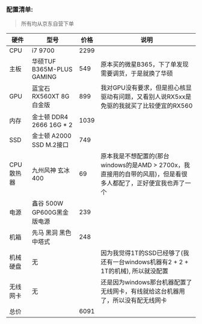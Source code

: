 ### 配置清单:
> 所有均从京东自营下单  

硬件|型号|价格|说明
-|-|-|-
CPU | i7 9700 | 2299
主板 | 华硕TUF B365M-PLUS GAMING | 549 | 原本买的微星B365，下了单发现需要调货，于是就换了华硕
GPU | 蓝宝石RX560XT 8G 白金版 | 899 | 我对GPU没有要求，但是担心核显驱动有问题，又看别人说RX5xx是免驱的我就买了比较便宜的RX560
内存 | 金士顿 DDR4 2666 16G * 2 | 1039
SSD | 金士顿 A2000 SSD M.2接口 | 749
CPU散热器 | 九州风神 玄冰400 | 69 | 原本我是不想配置的(那台windows的是AMD > 2700x，我直接用的自带的风扇)，但是看很多人都配了，正好便宜我也弄了一个
电源 | 鑫谷 500W GP600G黑金版电源 | 239
机箱 | 先马 黑洞 黑色 中塔式 | 248
机械硬盘 | 无 | | 因为我觉得1T的SSD已经够了(我还有一台windows机器有2 + 2 + 1T的机械), 所以就没配置
无线网卡 | 无 | | 还是因为windows那台机器配置了无线网卡，有线就给这台机器用了，所以没有配无线网卡
总价 | | 6091
